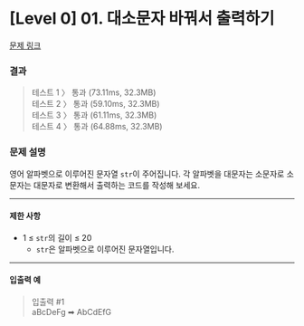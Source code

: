 # [Level 0] 01. 대소문자 바꿔서 출력하기

[문제 링크](https://school.programmers.co.kr/learn/courses/30/lessons/181949?language=javascript#)

### 결과

> 테스트 1 〉 통과 (73.11ms, 32.3MB)\
> 테스트 2 〉 통과 (59.10ms, 32.3MB)\
> 테스트 3 〉 통과 (61.11ms, 32.3MB)\
> 테스트 4 〉 통과 (64.88ms, 32.3MB)

### 문제 설명

영어 알파벳으로 이루어진 문자열 `str`이 주어집니다. 각 알파벳을 대문자는 소문자로 소문자는 대문자로 변환해서 출력하는 코드를 작성해 보세요.

---

#### 제한 사항

- 1 ≤ `str`의 길이 ≤ 20
  - `str`은 알파벳으로 이루어진 문자열입니다.

---

#### 입출력 예

> 입출력 #1 \
> aBcDeFg ➡ AbCdEfG
